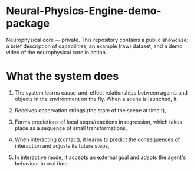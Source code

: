# Neural-Physics-Engine-demo-package
Neurophysical core — private. This repository contains a public showcase: a brief description of capabilities, an example (raw) dataset, and a demo video of the neurophysical core in action.

# What the system does

1) The system learns cause-and-effect relationships between agents and objects in the environment on the fly. When a scene is launched, it:

2) Receives observation strings (the state of the scene at time t),

3) Forms predictions of local steps/reactions in regression, which takes place as a sequence of small transformations,

4) When interacting (contact), it learns to predict the consequences of interaction and adjusts its future steps,

5) In interactive mode, it accepts an external goal and adapts the agent's behaviour in real time.
